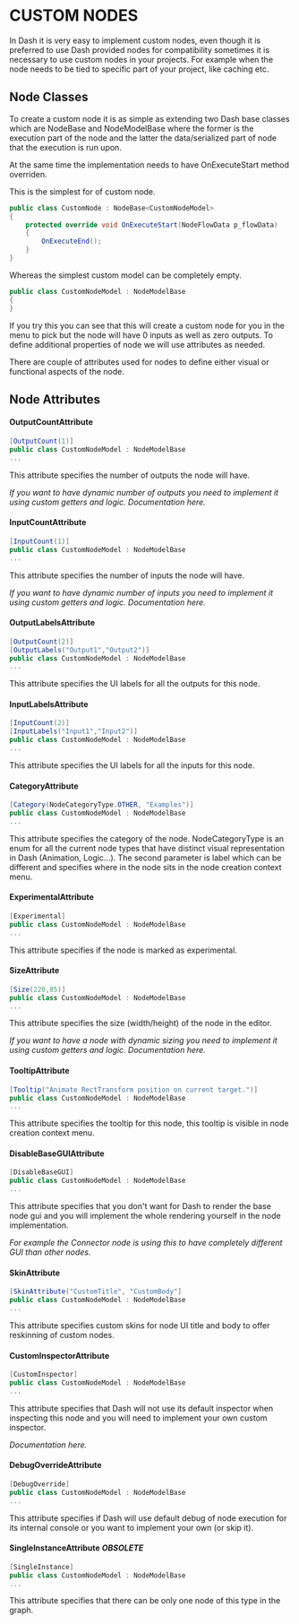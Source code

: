 # CUSTOM NODES

In Dash it is very easy to implement custom nodes, even though it is preferred to use Dash provided nodes for compatibility sometimes it is necessary to use custom nodes in your projects. For example when the node needs to be tied to specific part of your project, like caching etc.

## Node Classes

To create a custom node it is as simple as extending two Dash base classes which are NodeBase and NodeModelBase where the former is the execution part of the node and the latter the data/serialized part of node that the execution is run upon.

At the same time the implementation needs to have OnExecuteStart method overriden.

This is the simplest for of custom node.
```c#
public class CustomNode : NodeBase<CustomNodeModel>
{
    protected override void OnExecuteStart(NodeFlowData p_flowData)
    { 
        OnExecuteEnd();
    }
}
```

Whereas the simplest custom model can be completely empty.
```c#
public class CustomNodeModel : NodeModelBase
{
}
```

If you try this you can see that this will create a custom node for you in the menu to pick but the node will have 0 inputs as well as zero outputs. To define additional properties of node we will use attributes as needed.

There are couple of attributes used for nodes to define either visual or functional aspects of the node. 

## Node Attributes

#### OutputCountAttribute
```c#
[OutputCount(1)]
public class CustomNodeModel : NodeModelBase
...
```
This attribute specifies the number of outputs the node will have.

*If you want to have dynamic number of outputs you need to implement it using custom getters and logic. Documentation here.*

#### InputCountAttribute
```c#
[InputCount(1)]
public class CustomNodeModel : NodeModelBase
...
```
This attribute specifies the number of inputs the node will have.

*If you want to have dynamic number of inputs you need to implement it using custom getters and logic. Documentation here.*

#### OutputLabelsAttribute
```c#
[OutputCount(2)]
[OutputLabels("Output1","Output2")]
public class CustomNodeModel : NodeModelBase
...
```
This attribute specifies the UI labels for all the outputs for this node.

#### InputLabelsAttribute
```c#
[InputCount(2)]
[InputLabels("Input1","Input2")]
public class CustomNodeModel : NodeModelBase
...
```
This attribute specifies the UI labels for all the inputs for this node.

#### CategoryAttribute
```c#
[Category(NodeCategoryType.OTHER, "Examples")]
public class CustomNodeModel : NodeModelBase
...
```
This attribute specifies the category of the node. NodeCategoryType is an enum for all the current node types that have distinct visual representation in Dash (Animation, Logic...). The second parameter is label which can be different and specifies where in the node sits in the  node creation context menu.

#### ExperimentalAttribute
```c#
[Experimental]
public class CustomNodeModel : NodeModelBase
...
```
This attribute specifies if the node is marked as experimental.

#### SizeAttribute
```c#
[Size(220,85)]
public class CustomNodeModel : NodeModelBase
...
```
This attribute specifies the size (width/height) of the node in the editor.

*If you want to have a node with dynamic sizing you need to implement it using custom getters and logic. Documentation here.*

#### TooltipAttribute
```c#
[Tooltip("Animate RectTransform position on current target.")]
public class CustomNodeModel : NodeModelBase
...
```
This attribute specifies the tooltip for this node, this tooltip is visible in node creation context menu.

#### DisableBaseGUIAttribute
```c#
[DisableBaseGUI]
public class CustomNodeModel : NodeModelBase
...
```
This attribute specifies that you don't want for Dash to render the base node gui and you will implement the whole rendering yourself in the node implementation.

*For example the Connector node is using this to have completely different GUI than other nodes.*

#### SkinAttribute
```c#
[SkinAttribute("CustomTitle", "CustomBody"]
public class CustomNodeModel : NodeModelBase
...
```
This attribute specifies custom skins for node UI title and body to offer reskinning of custom nodes.

#### CustomInspectorAttribute
```c#
[CustomInspector]
public class CustomNodeModel : NodeModelBase
...
```
This attribute specifies that Dash will not use its default inspector when inspecting this node and you will need to implement your own custom inspector.

*Documentation here.*

#### DebugOverrideAttribute
```c#
[DebugOverride]
public class CustomNodeModel : NodeModelBase
...
```
This attribute specifies if Dash will use default debug of node execution for its internal console or you want to implement your own (or skip it).


#### SingleInstanceAttribute *OBSOLETE*
```c#
[SingleInstance]
public class CustomNodeModel : NodeModelBase
...
```
This attribute specifies that there can be only one node of this type in the graph.

